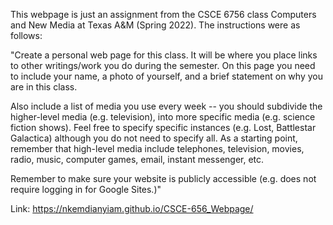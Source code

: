 This webpage is just an assignment from the CSCE 6756 class Computers and New Media at Texas A&M (Spring 2022). The instructions were as follows:

"Create a personal web page for this class. It will be where you place links to other writings/work you do during the semester. On this page you need to include your name, a photo of yourself, and a brief statement on why you are in this class.

Also include a list of media you use every week -- you should subdivide the higher-level media (e.g. television), into more specific media (e.g. science fiction shows). Feel free to specify specific instances (e.g. Lost, Battlestar Galactica) although you do not need to specify all. As a starting point, remember that high-level media include telephones, television, movies, radio, music, computer games, email, instant messenger, etc.

Remember to make sure your website is publicly accessible (e.g. does not require logging in for Google Sites.)"

Link: https://nkemdianyiam.github.io/CSCE-656_Webpage/
